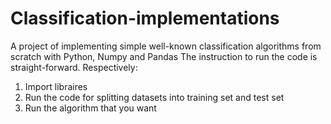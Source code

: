 # Classification-implementations
A project of implementing simple well-known classification algorithms from scratch with Python, Numpy and Pandas
The instruction to run the code is straight-forward. Respectively:
1. Import libraires
2. Run the code for splitting datasets into training set and test set
3. Run the algorithm that you want
